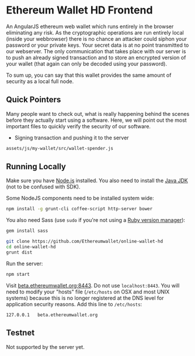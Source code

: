 # Ethereum Wallet HD Frontend 

An AngularJS ethereum web wallet which runs entirely in the browser eliminating any risk.
As the cryptographic operations are run entirely local (inside your webbrowser) there is no chance an attacker could siphon your password or your private keys. Your secret data is at no point transmitted to our webserver. The only communication that takes place with our server is to push an already signed transaction and to store an encrypted version of your wallet (that again can only be decoded using your password).

To sum up, you can say that this wallet provides the same amount of security as a local full node.

## Quick Pointers

Many people want to check out, what is really happening behind the scenes before they actually start using a software. Here, we will point out the most important files to quickly verify the security of our software.

- Signing transaction and pushing it to the server

```sh
assets/js/my-wallet/src/wallet-spender.js
```	

## Running Locally

Make sure you have [Node.js](http://nodejs.org/) installed. You also need to install the [Java JDK](http://www.oracle.com/technetwork/java/javase/downloads/index.html) (not to be confused with SDK).

Some NodeJS components need to be installed system wide:

```sh
npm install -g grunt-cli coffee-script http-server bower
```	

You also need Sass (use `sudo` if you're not using a [Ruby version manager](https://rvm.io)):

```sh
gem install sass
```

```sh
git clone https://github.com/Ethereumwallet/online-wallet-hd 
cd online-wallet-hd 
grunt dist
```

Run the server:
```sh 
npm start
```

Visit [beta.ethereumwallet.org:8443](http://beta.ethereumwallet.org:8443/).  Do not use `localhost:8443`. You will need to modify your "hosts" file (`/etc/hosts` on OSX and most UNIX systems) because this is no longer registered at the DNS level for application security reasons. Add this line to `/etc/hosts`:

    127.0.0.1   beta.ethereumwallet.org

## Testnet

Not supported by the server yet.


